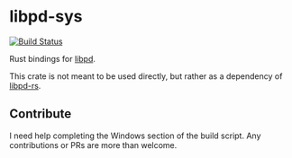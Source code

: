 # libpd-sys

[![Build Status](https://github.com/alisomay/libpd-sys/workflows/Build/badge.svg)](https://github.com/alisomay/libpd-sys/actions?query=workflow%3ABuild)

Rust bindings for [libpd](https://github.com/libpd/libpd).

This crate is not meant to be used directly, but rather as a dependency of [libpd-rs](https://github.com/alisomay/libpd-rs).

## Contribute

I need help completing the Windows section of the build script.
Any contributions or PRs are more than welcome.
